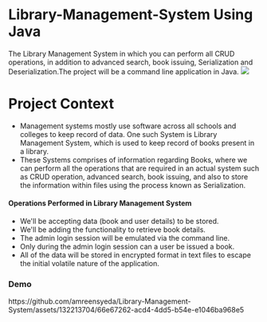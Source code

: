 # Library-Management-System Using Java
The Library Management System in which you can perform all CRUD operations, in addition to advanced search, book issuing, Serialization and Deserialization.The project will be a command line application in Java.
<img src="https://github.com/amreensyeda/Library-Management-System/assets/132213704/cf29d0fc-8a86-474c-ac38-ccfd1293ad15" style="margin:auto 0" />

# Project Context
<ul>
  <li>
    Management systems mostly use software across all schools and colleges to keep record of data. One such System is Library Management System, which is used to keep record of books present in a library.
  </li>
  <li>
    These Systems comprises of information regarding Books, where we can perform all the operations that are required in an actual system such as CRUD operation, advanced search, book issuing, and also to store the information within files using the process known as Serialization.
  </li>
</ul>
<h4>Operations Performed in Library Management System</h4>
<ul>
  <li>We'll be accepting data (book and user details) to be stored.</li>
  <li>We'll be adding the functionality to retrieve book details.</li>
  <li>The admin login session will be emulated via the command line.</li>
  <li>Only during the admin login session can a user be issued a book.</li>
  <li>All of the data will be stored in encrypted format in text files to escape the initial volatile nature of the application.</li>
</ul>
<h3>Demo</h3>
https://github.com/amreensyeda/Library-Management-System/assets/132213704/66e67262-acd4-4dd5-b54e-e1046ba968e5



